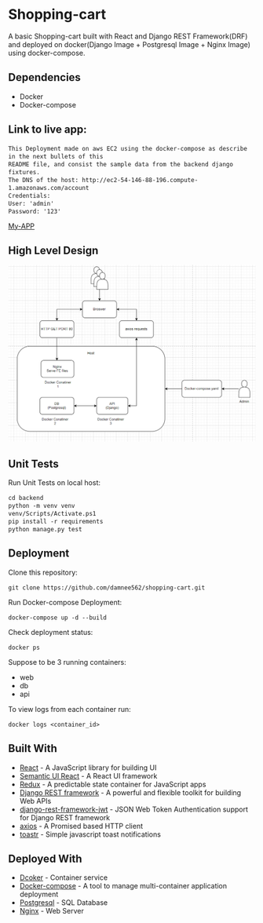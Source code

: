 # Shopping-cart
A basic Shopping-cart built with React and Django REST Framework(DRF) and deployed on docker(Django Image + Postgresql Image + Nginx Image) using docker-compose.

## Dependencies
* Docker
* Docker-compose

## Link to live app:

    This Deployment made on aws EC2 using the docker-compose as describe in the next bullets of this
    README file, and consist the sample data from the backend django fixtures.
    The DNS of the host: http://ec2-54-146-88-196.compute-1.amazonaws.com/account
    Credentials:
    User: 'admin'
    Password: '123'

[My-APP](http://ec2-54-146-88-196.compute-1.amazonaws.com/account)

## High Level Design

![Alt text](ReadmeImages/HLD.png?raw=true "HLD")

## Unit Tests

Run Unit Tests on local host:

    cd backend
    python -m venv venv
    venv/Scripts/Activate.ps1
    pip install -r requirements
    python manage.py test

## Deployment
Clone this repository:

    git clone https://github.com/damnee562/shopping-cart.git

Run Docker-compose Deployment:

    docker-compose up -d --build

Check deployment status:

    docker ps

Suppose to be 3 running containers:
* web
* db
* api
    
To view logs from each container run:

    docker logs <container_id>


## Built With
* [React](https://facebook.github.io/react/) - A JavaScript library for building UI
* [Semantic UI React](https://react.semantic-ui.com/introduction) - A React UI framework
* [Redux](https://redux.js.org/) - A predictable state container for JavaScript apps
* [Django REST framework](http://www.django-rest-framework.org/) - A powerful and flexible toolkit for building Web APIs
* [django-rest-framework-jwt](http://getblimp.github.io/django-rest-framework-jwt/) - JSON Web Token Authentication support for Django REST framework
* [axios](https://github.com/mzabriskie/axios) - A Promised based HTTP client
* [toastr](https://github.com/CodeSeven/toastr) - Simple javascript toast notifications

## Deployed With
* [Dcoker](https://www.docker.com/) - Container service
* [Docker-compose](https://docs.docker.com/compose/) - A tool to manage multi-container application deployment 
* [Postgresql](https://www.postgresql.org/) - SQL Database
* [Nginx](https://www.nginx.com/) - Web Server 